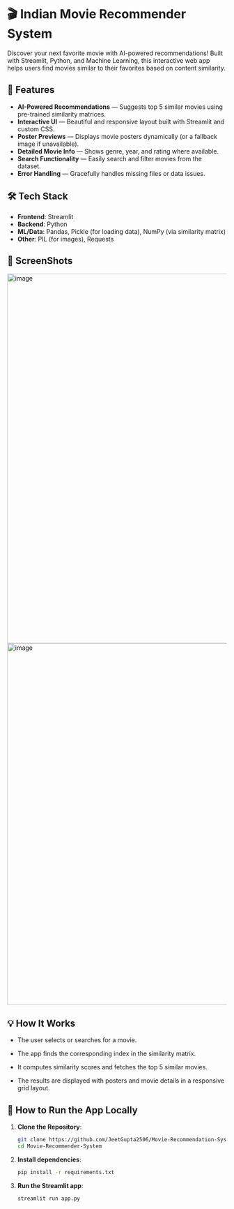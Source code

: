 # 🎬 Indian Movie Recommender System  

Discover your next favorite movie with AI-powered recommendations!
Built with Streamlit, Python, and Machine Learning, this interactive web app helps users find movies similar to their favorites based on content similarity.

## 🚀 Features 

- **AI-Powered Recommendations** — Suggests top 5 similar movies using pre-trained similarity matrices.  
- **Interactive UI** — Beautiful and responsive layout built with Streamlit and custom CSS.  
- **Poster Previews** — Displays movie posters dynamically (or a fallback image if unavailable).  
- **Detailed Movie Info** — Shows genre, year, and rating where available.  
- **Search Functionality** — Easily search and filter movies from the dataset.  
- **Error Handling** — Gracefully handles missing files or data issues.  

## 🛠️ Tech Stack

- **Frontend**: Streamlit
- **Backend**: Python 
- **ML/Data**: Pandas, Pickle (for loading data), NumPy (via similarity matrix)
- **Other**: PIL (for images), Requests 


## 📸 ScreenShots

<img width="1916" height="847" alt="image" src="https://github.com/user-attachments/assets/82f22a2a-1de5-45ee-abb1-222587244a3b" />



<img width="1848" height="829" alt="image" src="https://github.com/user-attachments/assets/d8cbd566-cff9-40bb-b00d-2ffcb36282dc" />


## 💡 How It Works

- The user selects or searches for a movie.

- The app finds the corresponding index in the similarity matrix.

- It computes similarity scores and fetches the top 5 similar movies.

- The results are displayed with posters and movie details in a responsive grid layout.

## 🚀 How to Run the App Locally

1. **Clone the Repository**: 

   ```bash
   git clone https://github.com/JeetGupta2506/Movie-Recommendation-System
   cd Movie-Recommender-System
   ```

2. **Install dependencies**:

   ```bash
   pip install -r requirements.txt
   ```

3. **Run the Streamlit app**:

   ```bash
   streamlit run app.py
   ```

